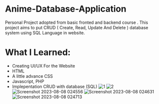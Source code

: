 # Anime-Database-Application
Personal Project adopted from basic fronted and backend course . This project aims to put CRUD ( Create, Read, Update And Delete ) 
database system using SQL Language in website.
# What I Learned:
* Creating UI/UX For the Website
* HTML
* A little advance CSS
* Javascript, PHP
* Implepentation CRUD with database (SQL)
![1](https://github.com/IRipan/Anime-Database-Application/assets/141675314/2b524c12-af90-4874-a14f-58ab01fcea57)
![2](https://github.com/IRipan/Anime-Database-Application/assets/141675314/cbd8ea1b-5871-42ac-a0f5-8d56297b075f)
![Screenshot 2023-08-08 024556](https://github.com/IRipan/Anime-Database-Application/assets/141675314/dcce1a97-0209-4797-96ce-bdfa7e9ff7c6)
![Screenshot 2023-08-08 024631](https://github.com/IRipan/Anime-Database-Application/assets/141675314/cca3a777-9977-4da6-b91d-c9dec95610cb)
![Screenshot 2023-08-08 024713](https://github.com/IRipan/Anime-Database-Application/assets/141675314/7526c32a-c31d-4e18-b870-0a940e4fb6f9)
